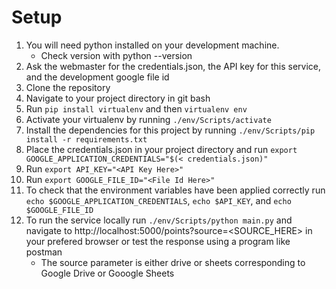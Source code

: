 # Setup
1. You will need python installed on your development machine.
    - Check version with python --version
2. Ask the webmaster for the credentials.json, the API key for this service, and the development google file id
3. Clone the repository
4. Navigate to your project directory in git bash
5. Run `pip install virtualenv` and then `virtualenv env`
6. Activate your virtualenv by running `./env/Scripts/activate`
7. Install the dependencies for this project by running `./env/Scripts/pip install -r requirements.txt`
6. Place the credentials.json in your project directory and run `export GOOGLE_APPLICATION_CREDENTIALS="$(< credentials.json)"`
7. Run `export API_KEY="<API Key Here>"`
8. Run `export GOOGLE_FILE_ID="<File Id Here>"`
8. To check that the environment variables have been applied correctly run `echo $GOOGLE_APPLICATION_CREDENTIALS`, `echo $API_KEY`, and `echo $GOOGLE_FILE_ID`
9. To run the service locally run `./env/Scripts/python main.py` and navigate to http://localhost:5000/points?source=<SOURCE_HERE> in your prefered browser or test the response using a program like postman
    - The source parameter is either drive or sheets corresponding to Google Drive or Gooogle Sheets
